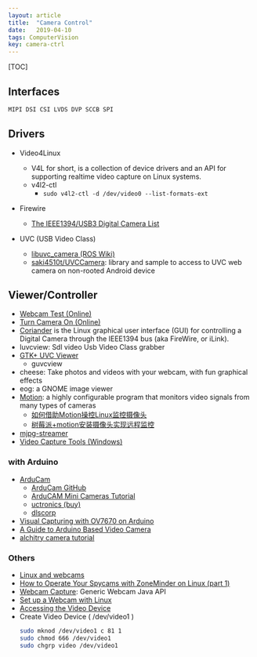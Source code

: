 ```yaml
---
layout: article
title:  "Camera Control"
date:   2019-04-10
tags: ComputerVision
key: camera-ctrl
---
```


[TOC]

## Interfaces

```sh
MIPI DSI CSI LVDS DVP SCCB SPI
```

## Drivers

* Video4Linux
  - V4L for short, is a collection of device drivers and an API for supporting realtime video capture on Linux systems.
  - v4l2-ctl
    - `sudo v4l2-ctl -d /dev/video0 --list-formats-ext`

* Firewire
  - [The IEEE1394/USB3 Digital Camera List](https://damien.douxchamps.net/ieee1394/cameras/)

* UVC (USB Video Class)
  - [libuvc_camera (ROS Wiki)](http://wiki.ros.org/libuvc_camera)
  - [saki4510t/UVCCamera](https://github.com/saki4510t/UVCCamera): library and sample to access to UVC web camera on non-rooted Android device

## Viewer/Controller
- [Webcam Test (Online)](https://webcamtests.com/)
- [Turn Camera On (Online)](https://turncameraon.com/)
- [Coriander](https://damien.douxchamps.net/ieee1394/coriander/) is the Linux graphical user interface (GUI) for controlling a Digital Camera through the IEEE1394 bus (aka FireWire, or iLink).
- luvcview: Sdl video Usb Video Class grabber  
- [GTK+ UVC Viewer](http://guvcview.sourceforge.net/index.html)
  * guvcview
- cheese: Take photos and videos with your webcam, with fun graphical effects
- eog: a GNOME image viewer
- [Motion](https://motion-project.github.io/): a highly configurable program that monitors video signals from many types of cameras
  * [如何借助Motion操控Linux监控摄像头](http://blog.sae.sina.com.cn/archives/4902)
  * [树莓派+motion安装摄像头实现远程监控](http://shumeipai.nxez.com/2016/09/01/raspberry-pi-motion-cameras-for-remote-monitoring.html)
- [mjpg-streamer](https://github.com/jacksonliam/mjpg-streamer)
- [Video Capture Tools (Windows)](http://noeld.com/programs.asp?cat=video)

### with Arduino

* [ArduCam](http://www.arducam.com/)
  - [ArduCam GitHub](https://github.com/ArduCAM)
  - [ArduCAM Mini Cameras Tutorial](http://www.arducam.com/knowledge-base/mini-tutorial/)
  - [uctronics (buy)](https://www.uctronics.com/)
  - [dlscorp](https://dlscorp.com/)
* [Visual Capturing with OV7670 on Arduino](https://www.hackster.io/techmirtz/visual-capturing-with-ov7670-on-arduino-069ebb)
* [A Guide to Arduino Based Video Camera](https://www.open-electronics.org/a-complete-guide-to-arduino-based-video-camera/)
* [alchitry camera tutorial](https://alchitry.com/blogs/tutorials/camera)

### Others
* [Linux and webcams](http://krustev.net/w/articles/Linux_and_webcams/)
* [How to Operate Your Spycams with ZoneMinder on Linux (part 1)](https://www.linux.com/learn/how-operate-your-spycams-zoneminder-linux-part-1)
* [Webcam Capture](http://webcam-capture.sarxos.pl/): Generic Webcam Java API
* [Set up a Webcam with Linux](http://www.linuxintro.org/wiki/Set_up_a_Webcam_with_Linux)
* [Accessing the Video Device](https://www.tldp.org/HOWTO/Webcam-HOWTO/dev-intro.html)
* Create Video Device ( /dev/video1 )
  ```sh
  sudo mknod /dev/video1 c 81 1
  sudo chmod 666 /dev/video1
  sudo chgrp video /dev/video1
  ```
